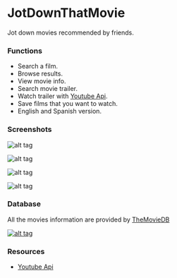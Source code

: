 # JotDownThatMovie

Jot down movies recommended by friends.

### Functions

 - Search a film.
 - Browse results.
 - View movie info.
 - Search movie trailer.
 - Watch trailer with [Youtube Api](https://developers.google.com/youtube/android/player/?hl=es-419).
 - Save films that you want to watch.
 - English and Spanish version.

### Screenshots

![alt tag](http://i.imgur.com/j0tpZV1.png)

![alt tag](http://i.imgur.com/dTQDdLz.png)

![alt tag](http://i.imgur.com/cQwU2RV.png)

![alt tag](http://i.imgur.com/ZSSUVZd.png)

### Database

All the movies information are provided by [TheMovieDB](https://www.themoviedb.org/)

[![alt tag](https://www.themoviedb.org/assets/static_cache/41bdcf10bbf6f84c0fc73f27b2180b95/images/v4/logos/91x81.png)](https://www.themoviedb.org/)

### Resources

 - [Youtube Api](https://developers.google.com/youtube/android/player/?hl=es-419)
